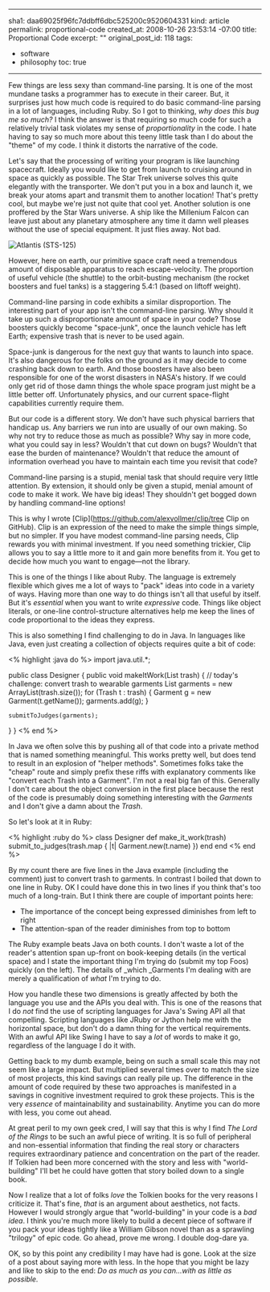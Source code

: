 ----- 
sha1: daa69025f96fc7ddbff6dbc525200c9520604331
kind: article
permalink: proportional-code
created_at: 2008-10-26 23:53:14 -07:00
title: Proportional Code
excerpt: ""
original_post_id: 118
tags: 
- software
- philosophy
toc: true
-----
Few things are less sexy than command-line parsing. It is one of the most mundane tasks a programmer has to execute in their career. But, it surprises just how much code is required to do basic command-line parsing in a lot of languages, including Ruby. So I got to thinking, _why does this bug me so much?_ I think the answer is that requiring so much code for such a relatively trivial task violates my sense of _proportionality_ in the code. I hate having to say so much more about this teeny little task than I do about the "theme" of my code. I think it distorts the narrative of the code.

Let's say that the processing of writing your program is like launching spacecraft. Ideally you would like to get from launch to cruising around in space as quickly as possible. The Star Trek universe solves this quite elegantly with the transporter. We don't put you in a box and launch it, we break your atoms apart and transmit them to another location! That's pretty cool, but maybe we're just not quite that cool yet. Another solution is one proffered by the Star Wars universe. A ship like the Millenium Falcon can leave just about any planetary atmosphere any time it damn well pleases without the use of special equipment. It just flies away. Not bad.

<img alt="Atlantis (STS-125)"
src="http://farm4.static.flickr.com/3173/2958037544_26e7973f17_m.jpg"
class="left"/>

However, here on earth, our primitive space craft need a tremendous amount of disposable apparatus to reach escape-velocity. The proportion of useful vehicle (the shuttle) to the orbit-busting mechanism (the rocket boosters and fuel tanks) is a staggering 5.4:1 (based on liftoff weight).

Command-line parsing in code exhibits a similar disproportion. The interesting part of your app isn't the command-line parsing. Why should it take up such a disproportionate amount of space in your code? Those boosters quickly become "space-junk", once the launch vehicle has left Earth; expensive trash that is never to be used again.

Space-junk is dangerous for the next guy that wants to launch into space. It's also dangerous for the folks on the ground as it may decide to come crashing back down to earth. And those boosters have also been responsible for one of the worst disasters in NASA's history. If we could only get rid of those damn things the whole space program just might be a little better off. Unfortunately physics, and our current space-flight capabilities currently require them.

But our code is a different story. We don't have such physical barriers that handicap us. Any barriers we run into are usually of our own making. So why not try to reduce those as much as possible? Why say in more code, what you could say in less? Wouldn't that cut down on bugs? Wouldn't that ease the burden of maintenance? Wouldn't that reduce the amount of information overhead you have to maintain each time you revisit that code?

Command-line parsing is a stupid, menial task that should require very little attention. By extension, it should only be given a stupid, menial amount of code to make it work. We have big ideas! They shouldn't get bogged down by handling command-line options!

This is why I wrote [Clip](https://github.com/alexvollmer/clip/tree Clip on GitHub). Clip is an expression of the need to make the simple things simple, but no simpler. If you have modest command-line parsing needs, Clip rewards you with minimal investment. If you need something trickier, Clip allows you to say a little more to it and gain more benefits from it. You get to decide how much you want to engage&mdash;not the library.

This is one of the things I like about Ruby. The language is extremely flexible which gives me a lot of ways to "pack" ideas into code in a variety of ways. Having more than one way to do things isn't all that useful by itself. But it's _essential_ when you want to write _expressive_ code. Things like object literals, or one-line control-structure alternatives help me keep the lines of code proportional to the ideas they express.

This is also something I find challenging to do in Java. In languages like Java, even just creating a collection of objects requires quite a bit of code:

<% highlight :java do %>
import java.util.*;

public class Designer {
  public void makeItWork(List<Trash> trash) {
    // today's challenge: convert trash to wearable garments
    List<Garment> garments = new ArrayList<Garment>(trash.size());
    for (Trash t : trash) {
      Garment g = new Garment(t.getName());
      garments.add(g);
    }

    submitToJudges(garments);
  }
}
<% end %>

In Java we often solve this by pushing all of that code into a private method that is named something meaningful. This works pretty well, but does tend to result in an explosion of "helper methods". Sometimes folks take the "cheap" route and simply prefix these riffs with explanatory comments like "convert each Trash into a Garment". I'm not a real big fan of this. Generally I don't care about the object conversion in the first place because the rest of the code is presumably doing something interesting with the _Garments_ and I don't give a damn about the _Trash_.

So let's look at it in Ruby:

<% highlight :ruby do %>
class Designer
  def make_it_work(trash)
    submit_to_judges(trash.map { |t| Garment.new(t.name) })
  end
end
<% end %>

By my count there are five lines in the Java example (including the comment) just to convert trash to garments. In contrast I boiled that down to one line in Ruby. OK I could have done this in two lines if you think that's too much of a long-train. But I think there are couple of important points here:
*  The importance of the concept being expressed diminishes from left to right
*  The attention-span of the reader diminishes from top to bottom

The Ruby example beats Java on both counts. I don't waste a lot of the reader's attention span up-front on book-keeping details (in the vertical space) and I state the important thing I'm trying do (submit my top Foos) quickly (on the left). The details of _which _Garments I'm dealing with are merely a qualification of _what_ I'm trying to do.

How you handle these two dimensions is greatly affected by both the language you use and the APIs you deal with. This is one of the reasons that I do _not_ find the use of scripting languages for Java's Swing API all that compelling. Scripting languages like JRuby or Jython help me with the horizontal space, but don't do a damn thing for the vertical requirements. With an awful API like Swing I have to say a _lot_ of words to make it go, regardless of the language I do it with.

Getting back to my dumb example, being on such a small scale this may not seem like a large impact. But multiplied several times over to match the size of most projects, this kind savings can really pile up. The difference in the amount of code required by these two approaches is manifested in a savings in cognitive investment required to grok these projects. This is the very _essence_ of maintainability and sustainability. Anytime you can do more with less, you come out ahead.

At great peril to my own geek cred, I will say that this is why I find _The Lord of the Rings_ to be such an awful piece of writing. It is so full of peripheral and non-essential information that finding the real story or characters requires extraordinary patience and concentration on the part of the reader. If Tolkien had been more concerned with the story and less with "world-building" I'll bet he could have gotten that story boiled down to a single book.

Now I realize that a lot of folks _love_ the Tolkien books for the very reasons I criticize it. That's fine, _that_ is an argument about aesthetics, not facts. However I would strongly argue that "world-building" in your code is a _bad idea_. I think you're much more likely to build a decent piece of software if you pack your ideas tightly like a William Gibson novel than as a sprawling "trilogy" of epic code. Go ahead, prove me wrong. I double dog-dare ya.

OK, so by this point any credibility I may have had is gone. Look at the size of a post about saying more with less. In the hope that you might be lazy and like to skip to the end:
*Do as much as you can&hellip;with as little as possible.*
